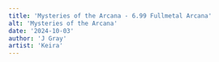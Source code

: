 ```yaml
---
title: 'Mysteries of the Arcana - 6.99 Fullmetal Arcana'
alt: 'Mysteries of the Arcana'
date: '2024-10-03'
author: 'J Gray'
artist: 'Keira'
---
```

